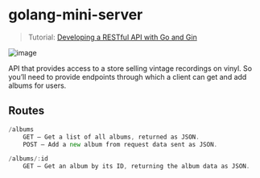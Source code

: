 # golang-mini-server

> Tutorial: [Developing a RESTful API with Go and Gin](https://golang.org/doc/tutorial/web-service-gin)

![image](https://user-images.githubusercontent.com/54107524/142355596-fd29ba4b-c6e0-418f-bee9-b92b04cbb7db.png)


API that provides access to a store selling vintage recordings on vinyl. So you’ll need to provide endpoints through which a client can get and add albums for users.

## Routes

```go
/albums
    GET – Get a list of all albums, returned as JSON.
    POST – Add a new album from request data sent as JSON.

/albums/:id
    GET – Get an album by its ID, returning the album data as JSON.
```

